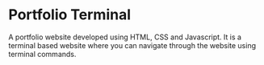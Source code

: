 # Portfolio Terminal

A portfolio website developed using HTML, CSS and Javascript. It is a terminal based website where you can navigate through the website using terminal commands. 
